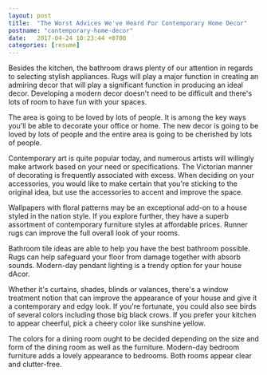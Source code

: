 ```yaml
---
layout: post
title:  "The Worst Advices We've Heard For Contemporary Home Decor"
postname: "contemporary-home-decor"
date:   2017-04-24 10:23:44 +0700
categories: [resume]
---
```

Besides the kitchen, the bathroom draws plenty of our attention in regards to selecting stylish appliances. Rugs will play a major function in creating an admiring decor that will play a significant function in producing an ideal decor. Developing a modern decor doesn't need to be difficult and there's lots of room to have fun with your spaces.

The area is going to be loved by lots of people. It is among the key ways you'll be able to decorate your office or home. The new decor is going to be loved by lots of people and the entire area is going to be cherished by lots of people.

Contemporary art is quite popular today, and numerous artists will willingly make artwork based on your need or specifications. The Victorian manner of decorating is frequently associated with excess. When deciding on your accessories, you would like to make certain that you're sticking to the original idea, but use the accessories to accent and improve the space.

Wallpapers with floral patterns may be an exceptional add-on to a house styled in the nation style. If you explore further, they have a superb assortment of contemporary furniture styles at affordable prices. Runner rugs can improve the full overall look of your rooms.

Bathroom tile ideas are able to help you have the best bathroom possible. Rugs can help safeguard your floor from damage together with absorb sounds. Modern-day pendant lighting is a trendy option for your house dAcor.

Whether it's curtains, shades, blinds or valances, there's a window treatment notion that can improve the appearance of your house and give it a contemporary and edgy look. If you're fortunate, you could also see birds of several colors including those big black crows. If you prefer your kitchen to appear cheerful, pick a cheery color like sunshine yellow.

The colors for a dining room ought to be decided depending on the size and form of the dining room as well as the furniture. Modern-day bedroom furniture adds a lovely appearance to bedrooms. Both rooms appear clear and clutter-free.
